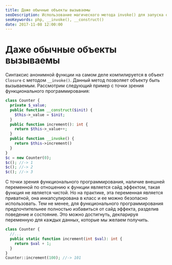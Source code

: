 ```yaml
---
title: Даже обычные объекты вызываемы
seoDescription: Использование магического метода invoke() для запуска объекта как функции.
seoKeywords: php, __invoke(), __construct()
date: 2017-11-08 12:00:00
---
```

# Даже обычные объекты вызываемы

Синтаксис анонимной функции на самом деле компилируется в объект `Closure` с методом `__invoke()`. Данный метод позволяет объекту быть вызываемым. Рассмотрим следующий пример с точки зрения функционального программирования:

```php
class Counter {
  private $_value;
  public function __construct($init) {
    $this->_value = $init;
  }
  public function increment(): int {
    return $this->_value++;
  }
  public function __invoke() {
    return $this->increment()
  }
}
$c = new Counter(0);
$c(); //-> 1
$c(); //-> 2
$c(); //-> 3
```

С точки зрения функционального программирования, наличие внешней переменной по отношению к функции является сайд эффектом, такая функция не является чистой. Но на практике, эта переменная является приватной, она инкапсулирована в класс и ее можно безопасно использовать. Тем не менее, для функционального программирования предпочтительнее полностью избавиться от сайд эффекта, разделив поведение и состояние. Это можно достигнуть, декларируя переменную для каждых данных, которые мы желаем получить.

```php
class Counter {
  //...
  public static function increment(int $val): int {
    return $val + 1;
  }
}
Counter::increment(100); //-> 101
```